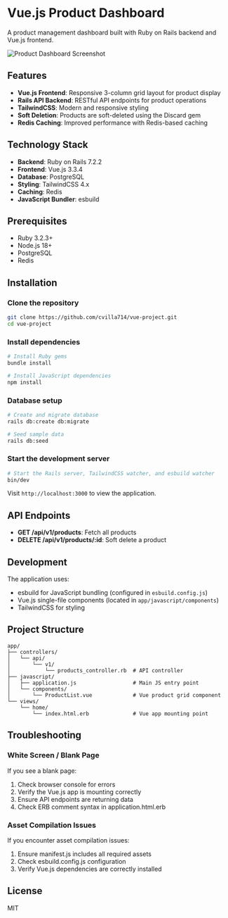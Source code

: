 # Vue.js Product Dashboard

A product management dashboard built with Ruby on Rails backend and Vue.js frontend.

![Product Dashboard Screenshot](https://picsum.photos/seed/1/800/400)

## Features

- **Vue.js Frontend**: Responsive 3-column grid layout for product display
- **Rails API Backend**: RESTful API endpoints for product operations
- **TailwindCSS**: Modern and responsive styling
- **Soft Deletion**: Products are soft-deleted using the Discard gem
- **Redis Caching**: Improved performance with Redis-based caching

## Technology Stack

- **Backend**: Ruby on Rails 7.2.2
- **Frontend**: Vue.js 3.3.4
- **Database**: PostgreSQL
- **Styling**: TailwindCSS 4.x
- **Caching**: Redis
- **JavaScript Bundler**: esbuild

## Prerequisites

- Ruby 3.2.3+
- Node.js 18+
- PostgreSQL
- Redis

## Installation

### Clone the repository

```bash
git clone https://github.com/cvilla714/vue-project.git
cd vue-project
```

### Install dependencies

```bash
# Install Ruby gems
bundle install

# Install JavaScript dependencies
npm install
```

### Database setup

```bash
# Create and migrate database
rails db:create db:migrate

# Seed sample data
rails db:seed
```

### Start the development server

```bash
# Start the Rails server, TailwindCSS watcher, and esbuild watcher
bin/dev
```

Visit `http://localhost:3000` to view the application.

## API Endpoints

- **GET /api/v1/products**: Fetch all products
- **DELETE /api/v1/products/:id**: Soft delete a product

## Development

The application uses:

- esbuild for JavaScript bundling (configured in `esbuild.config.js`)
- Vue.js single-file components (located in `app/javascript/components`)
- TailwindCSS for styling

## Project Structure

```
app/
├── controllers/
│   └── api/
│       └── v1/
│           └── products_controller.rb  # API controller
├── javascript/
│   ├── application.js                  # Main JS entry point
│   └── components/
│       └── ProductList.vue             # Vue product grid component
└── views/
    └── home/
        └── index.html.erb              # Vue app mounting point
```

## Troubleshooting

### White Screen / Blank Page

If you see a blank page:

1. Check browser console for errors
2. Verify the Vue.js app is mounting correctly
3. Ensure API endpoints are returning data
4. Check ERB comment syntax in application.html.erb

### Asset Compilation Issues

If you encounter asset compilation issues:

1. Ensure manifest.js includes all required assets
2. Check esbuild.config.js configuration
3. Verify Vue.js dependencies are correctly installed

## License

MIT
